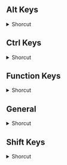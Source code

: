 ## Alt Keys
<details>
           <summary>Shorcut</summary>

Shortcut | Description
------------ | -------------
Alt + , | Insert start tag -- <_> or <..._> | 
Alt + . | Insert end tag -- or _ | 
Alt + End | Add end tag for the last start tag. | 
Alt + F4 | Exit HTML-Kit. | 
Alt + F5 | Edit the current file as a style sheet | 
Alt + F7 | Toggle spelling error highlighting on/off | 
Alt + F8 | Open editor content in a new browser window. | 
Alt + Home | Go to the matching tag for the current tag. | 
Alt + Ins | Enclose the selected text with a specified tag. | 

</details>

## Ctrl Keys
<details>
           <summary>Shorcut</summary>

Shortcut | Description
------------ | -------------
Ctrl +F10 | Customize keyboard shortcuts. | 
Ctrl + , | Go to previous tag. | 
Ctrl + . | Go to next tag. | 
Ctrl + / | Unindent selected block. | 
Ctrl + A | Select the entire file. | 
Ctrl + Alt + , | Insert start and end tags -- <_> or <...>_ | 
Ctrl + Alt + . | Insert empty tag -- <_ /> or <..._ /> | 
Ctrl + Alt + F5 | Insert style tag -- | 
Ctrl + Alt + Home | Select content between the current tag and the matching tag. | 
Ctrl + Alt + I | Insert template | 
Ctrl + Alt + N | Create a new file. | 
Ctrl + C | Copy selected text | 
Ctrl + End | Move to end of document | 
Ctrl + Enter | Insert break tag --
Ctrl + F | Find the specified text. | 
Ctrl + F12 | Cycle through the edit, preview, output and split window tabs. | 
Ctrl + F2 | Toggle bookmark at the cursor. | 
Ctrl + F3 | Search for the selected text in the editor. | 
Ctrl + F4 | Close the file. | 
Ctrl + F5 | Edit style tag content -- | 
Ctrl + F8 | Show current file in the Active Preview window (preview as you type) | 
Ctrl + G | Go to the specified location. | 
Ctrl + H | Replace the specified text with different text. | 
Ctrl + Home | Move to start of document | 
Ctrl + K | Make link. | 
Ctrl + L | Import a web page or a FTP file. | 
Ctrl + Left | Move to start of previous word | 
Ctrl + M | Find the matching character -- [], {}, () and <>. | 
Ctrl + N | Create a new file based on a template. | 
Ctrl + O | Open an existing file. | 
Ctrl + P | Print the file. | 
Ctrl + Right | Move to start of next word | 
Ctrl + S | Save the file. | 
Ctrl + T | Select HTML tag (<...>) at the cursor position. | 
Ctrl + Tab | Activate the next window. | 
Ctrl + U | Upload file to the Workspace | 
Ctrl + V | Paste text | 
Ctrl + X | Cut selected text | 
Ctrl + Y | Redo action | 
Ctrl + Z | Undo action | 

</details>

## Function Keys
<details>
           <summary>Shorcut</summary>

Shortcut | Description
------------ | -------------
F1 | Lookup help for the keyword at the cursor. | 
F11 | Use the full screen view. | 
F2 | Go to the next bookmark. | 
F3 | Find the next occurrence of the specified text. | 
F6 | Repeat the last plugin action. | 
F7 | Spell check current file or selection. | 
F8 | Preview file in the default browser. | 
F9 | Check, correct, convert and format HTML. | 
Use the full screen view. | Toggle between the Editor and Preview tabs | 

</details>

## General
<details>
           <summary>Shorcut</summary>

Shortcut | Description
------------ | -------------
Backspace | Delete character before caret | 
Delete | Delete character at caret | 
Down | Move to line below | 
End | Move to end of current line | 
Home | Move to start of current line | 
Ins | Toggle insert / Overwrite mode | 
Left | Move to the left | 
Page Down | Move down one page | 
Page Up | Move up one page | 
Right | Move to the right | 
Up | Move to line above | 

</details>

## Shift Keys
<details>
           <summary>Shorcut</summary>

Shortcut | Description
------------ | -------------
Shift + Alt + , | Select to the start of the tag. | 
Shift + Alt + F5 | Insert style attribute -- style= . | 
Shift + Alt + Home | Select up to the matching tag. | 
Shift + Alt +. | Select up to the end of the tag. | 
Shift + Ctrl + Alt + F5 | Create new style sheet file | 
Shift + Ctrl + C | Append the selected text to the clipboard. | 
Shift + Ctrl + F2 | Clear all bookmarks. | 
Shift + Ctrl + I | Insert snippet. | 
Shift + Ctrl + M | Select upto the matching character -- [], {}, () and <>. | 
Shift + Ctrl + O | Open file linked to the tag at the cursor | 
Shift + Ctrl + Spacebar | Insert non-breaking space entity. | 
Shift + Ctrl + T | Select content between tags (>...<). | 
Shift + Ctrl + Tab | Activate the previous window. | 
Shift + Ctrl + V | Pick and paste a previously copied block of text. | 
Shift + Ctrl + X | Append the selected text to the clipboard and delete it. | 
Shift + F2 | Go to the previous bookmark. | 
Shift + F3 | Find the previous occurrence of the specified text. | 
Shift + F5 | Edit style attribute value -- style= . | 
Shift + F7 | Lookup the current word in the thesaurus.
</details>

